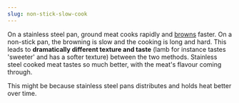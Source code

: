 ```yaml
---
slug: non-stick-slow-cook
---
```


On a stainless steel pan, ground meat cooks rapidly and [browns](https://en.wikipedia.org/wiki/Browning_(partial_cooking)) faster. On a non-stick pan, the browning is slow and the cooking is long and hard. This leads to **dramatically different texture and taste** (lamb for instance tastes 'sweeter' and has a softer texture) between the two methods. Stainless steel cooked meat tastes so much better, with the meat's flavour coming through.

This might be because stainless steel pans distributes and holds heat better over time. 
